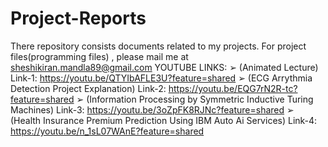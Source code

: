# Project-Reports
There repository consists documents related to my projects. For project files(programming files) , please mail me at sheshikiran.mandla89@gmail.com
YOUTUBE LINKS:
➢ (Animated Lecture) 
Link-1: https://youtu.be/QTYIbAFLE3U?feature=shared
➢ (ECG Arrythmia Detection Project Explanation) 
Link-2: https://youtu.be/EQG7rN2R-tc?feature=shared
➢ (Information Processing by Symmetric Inductive Turing Machines) 
Link-3: https://youtu.be/3oZpFK8RJNc?feature=shared
➢ (Health Insurance Premium Prediction Using IBM Auto Ai Services) 
Link-4: https://youtu.be/n_1sL07WAnE?feature=shared
